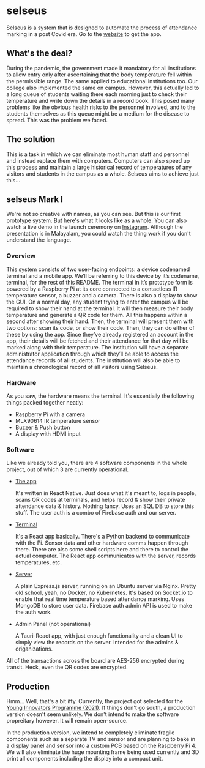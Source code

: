 # selseus
Selseus is a system that is designed to automate the process of attendance marking in a post Covid era. Go to the [website](https://selseus.com) to get the app.

## What's the deal?
During the pandemic, the government made it mandatory for all institutions to allow entry only after ascertaining that the body temperature fell within the permissible range.
The same applied to educational institutions too. Our college also implemented the same on campus. However, this actually led to a long queue of students waiting there each morning just to check their temperature and write down the details in a record book. This posed many problems like the obvious health risks to the personnel involved, and to the students themselves as this queue might be a medium for the disease to spread. This was the problem we faced.

## The solution
This is a task in which we can eliminate most human staff and personnel and instead replace them with computers. Computers can also speed up this process and maintain a large historical record of temperatures of any visitors and students in the campus as a whole.
Selseus aims to achieve just this...

## selseus Mark I
We're not so creative with names, as you can see. But this is our first prototype system. But here's what it looks like as a whole. You can also watch a live demo in the launch ceremony on [Instagram](https://www.instagram.com/tv/CW6HPy3gL1k/?igshid=YmMyMTA2M2Y=). Although the presentation is in Malayalam, you could watch the thing work if you don't understand the language.

### Overview
This system consists of two user-facing endpoints: a device codenamed terminal and a mobile app. We’ll be referring to this device by it’s codename, terminal, for the rest of this README. The terminal in it’s prototype form is powered by a Raspberry Pi at its core connected to a contactless IR temperature sensor, a buzzer and a camera. There is also a display to show the GUI.
On a normal day, any student trying to enter the campus will be required to show their hand at the terminal. It will then measure their body temperature and generate a QR code for them. All this happens within a second after showing their hand. Then, the terminal will present them with two options: scan its code, or show their code.  Then, they can do either of these by using the app. Since they’ve already registered an account in the app, their details will be fetched and their attendance for that day will be marked along with their temperature.
The institution will have a separate administrator application through which they’ll be able to access the attendance records of all students. The institution will also be able to maintain a chronological record of all visitors using Selseus.

### Hardware
As you saw, the hardware means the terminal. It's essentially the following things packed together neatly:

* Raspberry Pi with a camera
* MLX90614 IR temperature sensor
* Buzzer & Push button
* A display with HDMI input

### Software
Like we already told you, there are 4 software components in the whole project, out of which 3 are currently operational. 

* [The app](https://github.com/selseus/app)
    
    It's written in React Native. Just does what it's meant to, logs in people, scans QR codes at terminals, and helps record & show their private attendance data & history. Nothing fancy. Uses an SQL DB to store this stuff. The user auth is a combo of Firebase auth and our server.
* [Terminal](https://github.com/selseus/terminal)

    It's a React app basically. There's a Python backend to communicate with the Pi. Sensor data and other hardware comms happen through there. There are also some shell scripts here and there to control the actual computer. The React app communicates with the server, records temperatures, etc.
* [Server](https://github.com/selseus/server)

    A plain Express.js server, running on an Ubuntu server via Nginx. Pretty old school, yeah, no Docker, no Kubernetes. It's based on Socket.io to enable that real time temperature based attendance marking. Uses MongoDB to store user data. Firebase auth admin API is used to make the auth work.
* Admin Panel (not operational)

    A Tauri-React app, with just enough functionality and a clean UI to simply view the records on the server. Intended for the admins & origanizations.

All of the transactions across the board are AES-256 encrypted during transit. Heck, even the QR codes are encrypted.

## Production
Hmm... Well, that's a bit iffy. Currently, the project got selected for the [Young Innovators Programme (2021)](https://yip.kerala.gov.in/). If things don't go south, a production version doesn't seem unlikely. We don't intend to make the software propreitary however. It will remain open-source.

In the production version, we intend to completely eliminate fragile components such as a separate TV and sensor and are planning to bake in a display panel and sensor into a custom PCB based on the Raspberry Pi 4. We will also eliminate the huge mounting frame being used currently and 3D print all components including the display into a compact unit.
